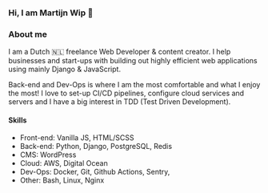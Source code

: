### Hi, I am Martijn Wip 👋

### About me

I am a Dutch 🇳🇱 freelance Web Developer & content creator. I help businesses and start-ups with building out highly efficient web applications using mainly Django & JavaScript.

Back-end and Dev-Ops is where I am the most comfortable and what I enjoy the most! I love to set-up CI/CD pipelines, configure cloud services and servers and I have a big interest in TDD (Test Driven Development).

#### Skills
- Front-end: Vanilla JS, HTML/SCSS
- Back-end: Python, Django, PostgreSQL, Redis
- CMS: WordPress
- Cloud: AWS, Digital Ocean
- Dev-Ops: Docker, Git, Github Actions, Sentry,
- Other: Bash, Linux, Nginx


<!--
**flyingwip/flyingwip** is a ✨ _special_ ✨ repository because its `README.md` (this file) appears on your GitHub profile.

Here are some ideas to get you started:

- 🔭 I’m currently working on ...
- 🌱 I’m currently learning ...
- 👯 I’m looking to collaborate on ...
- 🤔 I’m looking for help with ...
- 💬 Ask me about ...
- 📫 How to reach me: ...
- 😄 Pronouns: ...
- ⚡ Fun fact: ...
-->
